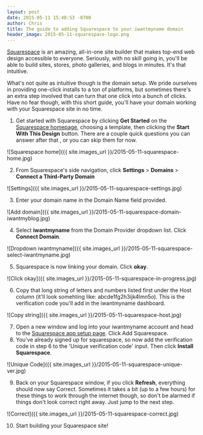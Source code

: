 ```yaml
---
layout: post
date: 2015-05-11 15:48:53 -0700
author: Chris
title: The guide to adding Squarespace to your iwantmyname domain
header_image: 2015-05-11-squarespace-logo.png
---
```


<!-- excerpt -->

[Squarespace](https://iwantmyname.com/features/applications/custom-domain-apps/websites/squarespace-build-your-website-with-own-url) is an amazing, all-in-one site builder that makes top-end web design accessible to everyone. Seriously, with no skill going in, you'll be able to build sites, stores, photo galleries, and blogs in minutes. It's that intuitive. 

What's not quite as intuitive though is the domain setup. We pride ourselves in providing one-click installs to a ton of platforms, but sometimes there's an extra step involved that can turn that one click into a bunch of clicks. Have no fear though, with this short guide, you'll have your domain working with your Squarespace site in no time. 

<!-- /excerpt -->

1. Get started with Squarespace by clicking **Get Started** on the [Squarespace homepage](http://squarespace.com), choosing a template, then clicking the **Start With This Design** button. There are a couple quick questions you can answer after that , or you can skip them for now. 

![Squarespace home]({{ site.images_url }}/2015-05-11-squarespace-home.jpg)

2. From Squarespace's side navigation, click **Settings** > **Domains** > **Connect a Third-Party Domain**

![Settings]({{ site.images_url }}/2015-05-11-squarespace-settings.jpg)

3. Enter your domain name in the Domain Name field provided.

![Add domain]({{ site.images_url }}/2015-05-11-squarespace-domain-iwantmyblog.jpg)

4. Select **iwantmyname** from the Domain Provider dropdown list. Click **Connect Domain**.

![Dropdown iwantmyname]({{ site.images_url }}/2015-05-11-squarespace-select-iwantmyname.jpg)

5. Squarespace is now linking your domain. Click **okay**. 

![Click okay]({{ site.images_url }}/2015-05-11-squarespace-in-progress.jpg)

6. Copy that long string of letters and numbers listed first under the Host column (it'll look somehting like: abcde1fg2h3ijk4lmn5o). This is the verification code you'll add in the iwantmyname dashboard. 

![Copy string]({{ site.images_url }}/2015-05-11-squarespace-host.jpg)

7. Open a new window and log into your iwantmyname account and head to the [Squarespace app setup page](https://iwantmyname.com/dashboard/apps/setup/Squarespace/). Click Add Squarespace. 
8. You've already signed up for squarespace, so now add the verification code in step 6 to the 'Unique verification code' input. Then click **Install Squarespace**.

![Unique Code]({{ site.images_url }}/2015-05-11-squarespace-unique-ver.jpg)

9. Back on your Squarespace window, if you click **Refresh**, everything should now say Correct. Sometimes it takes a bit (up to a few hours) for these things to work through the internet though, so don't be alarmed if things don't look correct right away. Just jump to the next step.

![Correct]({{ site.images_url }}/2015-05-11-squarespace-correct.jpg)

10. Start building your Squarespace site!